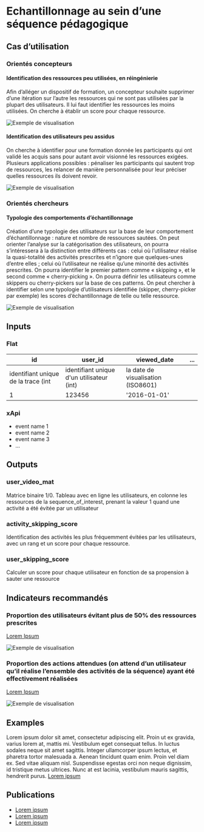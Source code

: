 # Echantillonnage au sein d’une séquence pédagogique

## Cas d’utilisation

### Orientés concepteurs

#### Identification des ressources peu utilisées, en réingénierie

Afin d’alléger un dispositif de formation, un concepteur souhaite supprimer d’une itération sur l’autre les ressources qui ne sont pas utilisées par la plupart des utilisateurs. Il lui faut identifier les ressources les moins utilisées. On cherche à établir un score pour chaque ressource.

![Exemple de visualisation](http://www.piloter.org/excel/images/h10.jpg)

#### Identification des utilisateurs peu assidus

On cherche à identifier pour une formation donnée les participants qui ont validé les acquis sans pour autant avoir visionné les ressources exigées. Plusieurs applications possibles : pénaliser les participants qui sautent trop de ressources, les relancer de manière personnalisée pour leur préciser quelles ressources ils doivent revoir. 

![Exemple de visualisation](http://www.piloter.org/excel/images/h10.jpg)

### Orientés chercheurs

#### Typologie des comportements d’échantillonnage

Création d’une typologie des utilisateurs sur la base de leur comportement d’échantillonnage : nature et nombre de ressources sautées. On peut orienter l’analyse sur la catégorisation des utilisateurs, on pourra s’intéressera à la distinction entre différents cas : celui où l’utilisateur réalise la quasi-totalité des activités prescrites et n’ignore que quelques-unes d’entre elles ; celui où l’utilisateur ne réalise qu’une minorité des activités prescrites. On pourra identifier le premier pattern comme « skipping », et le second comme « cherry-picking ». On pourra définir les utilisateurs comme skippers ou cherry-pickers sur la base de ces patterns. On peut chercher à identifier selon une typologie d’utilisateurs identifiée (skipper, cherry-picker par exemple) les scores d’échantillonnage de telle ou telle ressource.

![Exemple de visualisation](http://www.piloter.org/excel/images/h10.jpg)

## Inputs
### Flat

id | user_id | viewed_date | ...
---|-------- | ----------- | ---
identifiant unique de la trace (int | identifiant unique d'un utilisateur (int) | la date de visualisation (ISO8601)
1 | 123456 | '2016-01-01' 

### xApi
* event name 1
* event name 2
* event name 3
* ...

## Outputs
### user_video_mat
Matrice binaire 1/0. Tableau avec en ligne les utilisateurs, en colonne les ressources de la sequence_of_interest, prenant la valeur 1 quand une activité a été évitée par un utilisateur

### activity_skipping_score
Identification des activités les plus fréquemment évitées par les utilisateurs, avec un rang et un score pour chaque ressource.

### user_skipping_score
Calculer un score pour chaque utilisateur en fonction de sa propension à sauter une ressource

## Indicateurs recommandés
### Proportion des utilisateurs évitant plus de 50% des ressources prescrites
[Lorem Ipsum](#)

![Exemple de visualisation](http://www.piloter.org/excel/images/h10.jpg)


### Proportion des actions attendues (on attend d’un utilisateur qu’il réalise l’ensemble des activités de la séquence) ayant été effectivement réalisées
[Lorem Ipsum](#)

![Exemple de visualisation](http://www.piloter.org/excel/images/h10.jpg)

## Examples
Lorem ipsum dolor sit amet, consectetur adipiscing elit. Proin ut ex gravida, varius lorem at, mattis mi. Vestibulum eget consequat tellus. In luctus sodales neque sit amet sagittis. Integer ullamcorper ipsum lectus, et pharetra tortor malesuada a. Aenean tincidunt quam enim. Proin vel diam ex. Sed vitae aliquam nisl. Suspendisse egestas orci non neque dignissim, id tristique metus ultrices. Nunc at est lacinia, vestibulum mauris sagittis, hendrerit purus.
[Lorem ipsum](#)

## Publications
* [Lorem ipsum](#)
* [Lorem ipsum](#)
* [Lorem ipsum](#)
